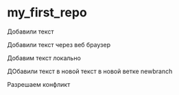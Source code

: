 ﻿# my_first_repo

Добавили текст 

Добавили текст через веб браузер

Добавим текст локально 

ДОбавили текст в новой текст в новой ветке newbranch

Разрешаем конфликт 
